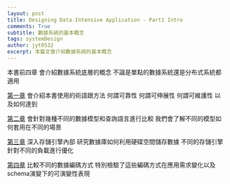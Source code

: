```yaml
---
layout: post
title: Designing Data-Intensive Application - Part1 Intro
comments: True 
subtitle: 數據系統的基本概念
tags: systemDesign 
author: jyt0532
excerpt: 本篇文章介紹數據系統的基本概念
---
```


本書前四章 會介紹數據系統底層的概念 不論是單點的數據系統還是分布式系統都適用

[第一章](/2019/01/05/reliable-scalable-and-maintainable-application/) 會介紹本書使用的術語跟方法 何謂可靠性 何謂可伸展性 何謂可維護性 以及如何達到

[第二章](/2019/01/09/data-models-and-query-languages/) 會針對幾種不同的數據模型和查詢語言進行比較 我們會了解不同的模型如何套用在不同的場景

[第三章](/2019/01/19/storage-and-retrieval/) 深入存儲引擎內部 研究數據庫如何利用硬碟空間儲存數據 不同的存儲引擎針對不同的負載進行優化

[第四章](/2019/01/24/encoding-and-evolution/) 比較不同的數據編碼方式 特別檢驗了這些編碼方式在應用需求變化以及schema演變下的可演變性表現


